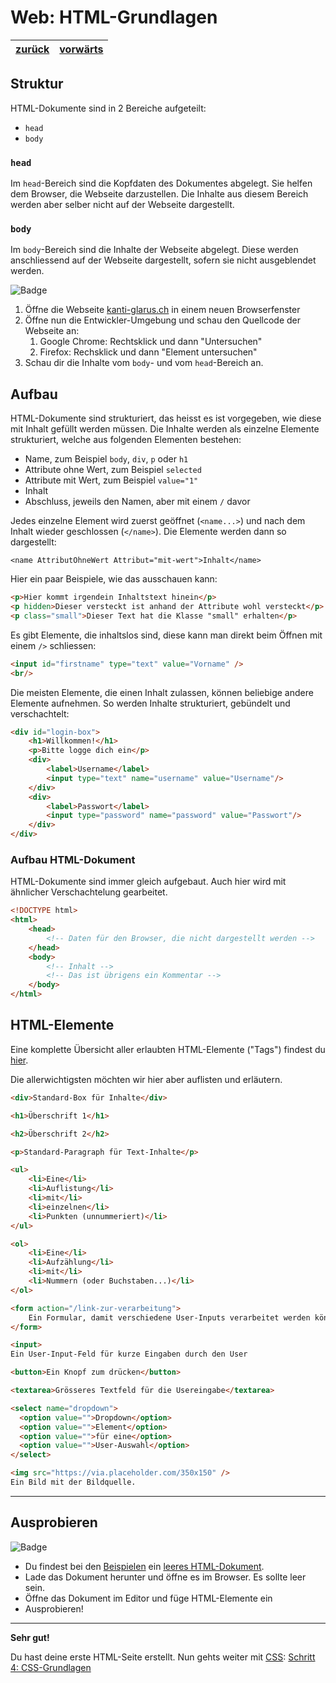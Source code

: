 # Web: HTML-Grundlagen

| [zurück](./2-Vorbereitung.md) | [vorwärts][1] |
| --- | --- |

## Struktur

HTML-Dokumente sind in 2 Bereiche aufgeteilt:

- `head`
- `body`

### `head`
Im `head`-Bereich sind die Kopfdaten des Dokumentes abgelegt. Sie helfen dem Browser, die Webseite darzustellen.
Die Inhalte aus diesem Bereich werden aber selber nicht auf der Webseite dargestellt.

### `body`
Im `body`-Bereich sind die Inhalte der Webseite abgelegt. Diese werden anschliessend auf der Webseite dargestellt,
sofern sie nicht ausgeblendet werden.

![Badge](https://img.shields.io/badge/Aufgabe-Ausprobieren-orange)

1) Öffne die Webseite [kanti-glarus.ch](https://kanti-glarus.ch) in einem neuen Browserfenster
2) Öffne nun die Entwickler-Umgebung und schau den Quellcode der Webseite an:
    1) Google Chrome: Rechtsklick und dann "Untersuchen"
    2) Firefox: Rechsklick und dann "Element untersuchen"
3) Schau dir die Inhalte vom `body`- und vom `head`-Bereich an.


## Aufbau

HTML-Dokumente sind strukturiert, das heisst es ist vorgegeben, wie diese mit Inhalt gefüllt werden müssen.
Die Inhalte werden als einzelne Elemente strukturiert, welche aus folgenden Elementen bestehen:

- Name, zum Beispiel `body`, `div`, `p` oder `h1`
- Attribute ohne Wert, zum Beispiel `selected`
- Attribute mit Wert, zum Beispiel `value="1"`
- Inhalt
- Abschluss, jeweils den Namen, aber mit einem `/` davor

Jedes einzelne Element wird zuerst geöffnet (`<name...>`) und nach dem Inhalt wieder geschlossen (`</name>`).
Die Elemente werden dann so dargestellt:

```
<name AttributOhneWert Attribut="mit-wert">Inhalt</name>
```

Hier ein paar Beispiele, wie das ausschauen kann:

```html
<p>Hier kommt irgendein Inhaltstext hinein</p>
<p hidden>Dieser versteckt ist anhand der Attribute wohl versteckt</p>
<p class="small">Dieser Text hat die Klasse "small" erhalten</p>
```

Es gibt Elemente, die inhaltslos sind, diese kann man direkt beim Öffnen mit einem `/>` schliessen:

```html
<input id="firstname" type="text" value="Vorname" />
<br/>
```

Die meisten Elemente, die einen Inhalt zulassen, können beliebige andere Elemente aufnehmen.
So werden Inhalte strukturiert, gebündelt und verschachtelt:

```html
<div id="login-box">
    <h1>Willkommen!</h1>
    <p>Bitte logge dich ein</p>
    <div>
        <label>Username</label>
        <input type="text" name="username" value="Username"/>
    </div>
    <div>
        <label>Passwort</label>
        <input type="password" name="password" value="Passwort"/>
    </div>
</div>
```

### Aufbau HTML-Dokument

HTML-Dokumente sind immer gleich aufgebaut. Auch hier wird mit ähnlicher Verschachtelung gearbeitet.

```html
<!DOCTYPE html>
<html>
    <head>
        <!-- Daten für den Browser, die nicht dargestellt werden -->
    </head>
    <body>
        <!-- Inhalt -->
        <!-- Das ist übrigens ein Kommentar -->
    </body>
</html>
```

## HTML-Elemente

Eine komplette Übersicht aller erlaubten HTML-Elemente ("Tags") findest du [hier](https://www.w3schools.com/tags/default.asp).

Die allerwichtigsten möchten wir hier aber auflisten und erläutern.

```html
<div>Standard-Box für Inhalte</div>

<h1>Überschrift 1</h1>

<h2>Überschrift 2</h2>

<p>Standard-Paragraph für Text-Inhalte</p>

<ul>
    <li>Eine</li>
    <li>Auflistung</li>
    <li>mit</li>
    <li>einzelnen</li>
    <li>Punkten (unnummeriert)</li>
</ul>

<ol>
    <li>Eine</li>
    <li>Aufzählung</li>
    <li>mit</li>
    <li>Nummern (oder Buchstaben...)</li>
</ol>

<form action="/link-zur-verarbeitung">
    Ein Formular, damit verschiedene User-Inputs verarbeitet werden können.
</form>

<input>
Ein User-Input-Feld für kurze Eingaben durch den User

<button>Ein Knopf zum drücken</button>

<textarea>Grösseres Textfeld für die Usereingabe</textarea>

<select name="dropdown">
  <option value="">Dropdown</option>
  <option value="">Element</option>
  <option value="">für eine</option>
  <option value="">User-Auswahl</option>
</select>

<img src="https://via.placeholder.com/350x150" />
Ein Bild mit der Bildquelle.
```
---

## Ausprobieren

![Badge](https://img.shields.io/badge/Aufgabe-Ausprobieren-orange)

- Du findest bei den [Beispielen](../examples) ein [leeres HTML-Dokument](../examples/leeres-html.html).
- Lade das Dokument herunter und öffne es im Browser. Es sollte leer sein.
- Öffne das Dokument im Editor und füge HTML-Elemente ein
- Ausprobieren!

---

**Sehr gut!**

Du hast deine erste HTML-Seite erstellt. Nun gehts weiter mit [CSS][1]: [Schritt 4: CSS-Grundlagen][1]


[1]: 4-CSS-Grundlagen.md

